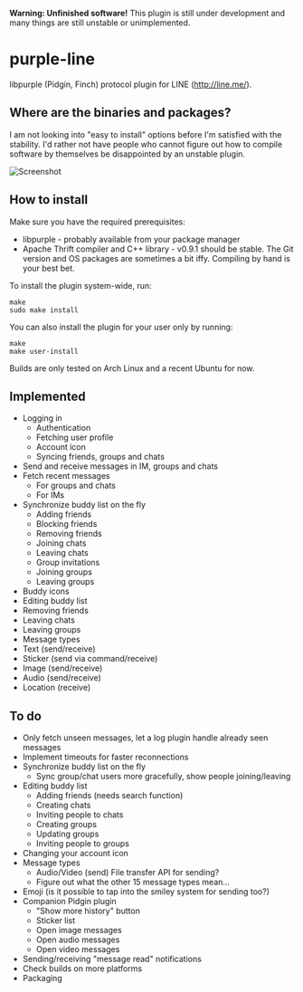 **Warning: Unfinished software!** This plugin is still under development and many things are still unstable or unimplemented.

purple-line
===========

libpurple (Pidgin, Finch) protocol plugin for LINE (http://line.me/).

Where are the binaries and packages?
------------------------------------

I am not looking into "easy to install" options before I'm satisfied with the stability. I'd rather
not have people who cannot figure out how to compile software by themselves be disappointed by an
unstable plugin.

![Screenshot](.imgur.com/By1yLXB.png)

How to install
--------------

Make sure you have the required prerequisites:

* libpurple - probably available from your package manager
* Apache Thrift compiler and C++ library - v0.9.1 should be stable. The Git version and OS packages
  are sometimes a bit iffy. Compiling by hand is your best bet.

To install the plugin system-wide, run:

    make
    sudo make install

You can also install the plugin for your user only by running:

    make
    make user-install

Builds are only tested on Arch Linux and a recent Ubuntu for now.

Implemented
-----------

* Logging in
  * Authentication
  * Fetching user profile
  * Account icon
  * Syncing friends, groups and chats
* Send and receive messages in IM, groups and chats
* Fetch recent messages
  * For groups and chats
  * For IMs
* Synchronize buddy list on the fly
  * Adding friends
  * Blocking friends
  * Removing friends
  * Joining chats
  * Leaving chats
  * Group invitations
  * Joining groups
  * Leaving groups
* Buddy icons
* Editing buddy list
 * Removing friends
 * Leaving chats
 * Leaving groups
* Message types
 * Text (send/receive)
 * Sticker (send via command/receive)
 * Image (send/receive)
 * Audio (send/receive)
 * Location (receive)

To do
-----

* Only fetch unseen messages, let a log plugin handle already seen messages
* Implement timeouts for faster reconnections
* Synchronize buddy list on the fly
  * Sync group/chat users more gracefully, show people joining/leaving
* Editing buddy list
  * Adding friends (needs search function)
  * Creating chats
  * Inviting people to chats
  * Creating groups
  * Updating groups
  * Inviting people to groups
* Changing your account icon
* Message types
  * Audio/Video (send) File transfer API for sending?
  * Figure out what the other 15 message types mean...
* Emoji (is it possible to tap into the smiley system for sending too?)
* Companion Pidgin plugin
  * "Show more history" button
  * Sticker list
  * Open image messages
  * Open audio messages
  * Open video messages
* Sending/receiving "message read" notifications
* Check builds on more platforms
* Packaging
